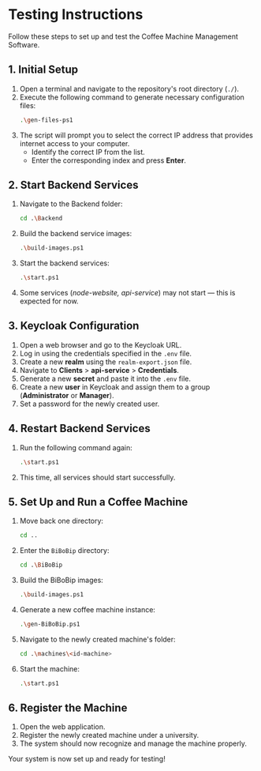 # Testing Instructions

Follow these steps to set up and test the Coffee Machine Management Software.

## 1. Initial Setup
1. Open a terminal and navigate to the repository's root directory (`./`).
2. Execute the following command to generate necessary configuration files:
   ```sh
   .\gen-files-ps1
   ```
3. The script will prompt you to select the correct IP address that provides internet access to your computer.
    - Identify the correct IP from the list.
    - Enter the corresponding index and press **Enter**.

## 2. Start Backend Services
1. Navigate to the Backend folder:
   ```sh
   cd .\Backend
   ```
2. Build the backend service images:
   ```sh
   .\build-images.ps1
   ```
3. Start the backend services:
   ```sh
   .\start.ps1
   ```
4. Some services (*node-website, api-service*) may not start — this is expected for now.

## 3. Keycloak Configuration
1. Open a web browser and go to the Keycloak URL.
2. Log in using the credentials specified in the `.env` file.
3. Create a new **realm** using the `realm-export.json` file.
4. Navigate to **Clients** > **api-service** > **Credentials**.
5. Generate a new **secret** and paste it into the `.env` file.
6. Create a new **user** in Keycloak and assign them to a group (**Administrator** or **Manager**).
7. Set a password for the newly created user.

## 4. Restart Backend Services
1. Run the following command again:
   ```sh
   .\start.ps1
   ```
2. This time, all services should start successfully.

## 5. Set Up and Run a Coffee Machine
1. Move back one directory:
   ```sh
   cd ..
   ```
2. Enter the `BiBoBip` directory:
   ```sh
   cd .\BiBoBip
   ```
3. Build the BiBoBip images:
   ```sh
   .\build-images.ps1
   ```
4. Generate a new coffee machine instance:
   ```sh
   .\gen-BiBoBip.ps1
   ```
5. Navigate to the newly created machine's folder:
   ```sh
   cd .\machines\<id-machine>
   ```
6. Start the machine:
   ```sh
   .\start.ps1
   ```

## 6. Register the Machine
1. Open the web application.
2. Register the newly created machine under a university.
3. The system should now recognize and manage the machine properly.

Your system is now set up and ready for testing!

